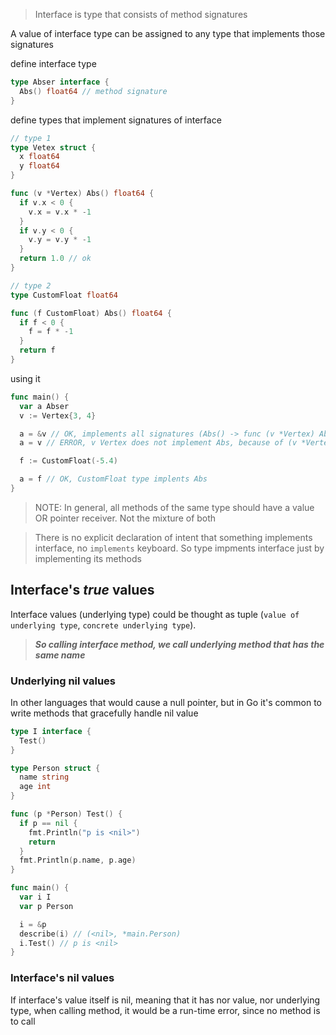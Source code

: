 > Interface is type that consists of method signatures

A value of interface type can be assigned to any type that implements those signatures

define interface type
```go
type Abser interface {
  Abs() float64 // method signature
}
```

define types that implement signatures of interface
```go
// type 1
type Vetex struct {
  x float64
  y float64
}

func (v *Vertex) Abs() float64 {
  if v.x < 0 {
    v.x = v.x * -1
  }
  if v.y < 0 {
    v.y = v.y * -1
  }
  return 1.0 // ok
}

// type 2
type CustomFloat float64

func (f CustomFloat) Abs() float64 {
  if f < 0 {
    f = f * -1
  }
  return f
}
```


using it
```go
func main() {
  var a Abser
  v := Vertex{3, 4}

  a = &v // OK, implements all signatures (Abs() -> func (v *Vertex) Abs() float64)  = (&{3, 4}, *main.Vetex)
  a = v // ERROR, v Vertex does not implement Abs, because of (v *Vertex)

  f := CustomFloat(-5.4)

  a = f // OK, CustomFloat type implents Abs 
}
```
> NOTE: In general, all methods of the same type should have a value OR pointer receiver. Not the mixture of both

> There is no explicit declaration of intent that something implements interface, no `implements` keyboard.
> So type impments interface just by implementing its methods


## Interface's _true_ values
Interface values (underlying type) could be thought as tuple (`value of underlying type`, `concrete underlying type`).  
> **_So calling interface method, we call underlying method that has the same name_**


### Underlying nil values
In other languages that would cause a null pointer, but in Go it's common to write methods that gracefully handle nil value
```go
type I interface {
  Test()
}

type Person struct {
  name string
  age int
}

func (p *Person) Test() {
  if p == nil {
    fmt.Println("p is <nil>")
    return
  }
  fmt.Println(p.name, p.age)
}

func main() {
  var i I
  var p Person

  i = &p
  describe(i) // (<nil>, *main.Person)
  i.Test() // p is <nil>
}
```

### Interface's nil values
If interface's value itself is nil, meaning that it has nor value, nor underlying type, when calling method, it would be a run-time error, since no method is to call
